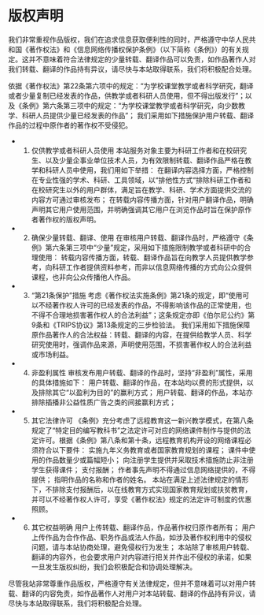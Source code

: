 # 版权声明

  我们非常重视作品版权，我们在追求信息获取便利性的同时，严格遵守中华人民共和国《著作权法》和《信息网络传播权保护条例》（以下简称《条例》）的有关规定。这并不意味着符合法律规定的少量转载、翻译作品可以免责，如作品著作人对我们转载、翻译的作品持有异议，请尽快与本站取得联系，我们将积极配合处理。

  依据《著作权法》第22条第六项中的规定：“为学校课堂教学或者科学研究，翻译或者少量复制已经发表的作品，供教学或者科研人员使用，但不得出版发行”；以及《条例》第六条第三项中的规定：“为学校课堂教学或者科学研究，向少数教学、科研人员提供少量已经发表的作品”；
我们采用如下措施保护用户转载、翻译作品的过程中原作者的著作权不受侵犯。

+ 1. 仅供教学或者科研人员使用
本站服务对象主要为科研工作者和在校研究生、以及少量企事业单位技术人员，为有效限制转载、翻译作品严格在教学和科研人员中使用，我们用如下举措：
  在翻译内容选择方面，严格控制在专业性强的学术、科研、工具领域，以“排他性方式“排除科研工作者和在校研究生以外的用户群体，满足旨在教学、科研、学术方面提供交流的内容方可通过审核发布；
在转载内容传播方面，针对用户翻译作品，明确声明其它用户使用范围，并明确强调其它用户在浏览作品时旨在保护原作者著作权的版权声明。

+ 2. 确保少量转载、翻译、使用
在审核用户转载、翻译作品时，严格遵守《条例》第六条第三项中“少量”规定，采用如下措施限制教学或者科研中的合理使用：
转载内容传播方面，转载、翻译作品旨在向教学人员提供教学参考，向科研工作者提供资料参考，而非以信息网络传播的方式向公众提供课程，也非向公众传播他人作品。

+ 3. “第21条保护”措施
考虑《著作权法实施条例》第21条的规定，即“使用可以不经著作权人许可的已经发表的作品，不得影响该作品的正常使用，也不得不合理地损害著作权人的合法利益”；这条规定亦即《伯尔尼公约》第9条和《TRIPS协议》第13条规定的三步检验法。
我们采用如下措施保障原作品著作人的合法权益：转载、翻译的内容，在提供给教学人员、科学研究使用时，强调作品来源，声明使用范围，不损害著作权人的合法利益或市场利益。

+ 4. 非盈利属性
审核发布用户转载、翻译的作品时，坚持“非盈利”属性，采用的具体措施如下：
用户转载、翻译的作品，在本站均以费的形式提供，以及排除其它“以盈利为目的”的赢利方式；
用户转载、翻译的作品，本站亦排除插播非公益性质广告之类的间接赢利方式；

+ 5. 其它法律许可
《条例》充分考虑了远程教育这一新兴教学模式，在第八条规定了“特定目的编写教科书”之法定许可对应的网络课件制作与提供的法定许可。根据《条例》第八条和第十条，远程教育机构开设的网络课程必须符合以下要件：
  实施九年义务教育或者国家教育规划的课程；
  课件中使用的作品数量少或篇幅短小；
  向注册学生提供并采取技术措施防止非注册学生获得课件；
  支付报酬；
  作者事先声明不得通过信息网络提供的，不得提供；
  指明作品的名称和作者的姓名。
本站在满足上述法律规定的情形下，不排除支付报酬后，以在线教育方式实现国家教育规划或扶贫教育，并可以不经著作权人许可，享受《著作权法》规定的法定许可制度的优惠照顾。

+ 6. 其它权益明确
用户上传转载、翻译作品，作品著作权归原作者所有；
用户上传作品为合作作品、职务作品或法人作品，如涉及著作权利用中的侵权问题，请与本站协商处理，避免侵权行为发生；
本站除了审核用户转载、翻译的内容外，也会要求用户对内容进行把关并作出不侵权的承诺，如果一旦发生版权纠纷，我们会积极配合和协调处理解决。

尽管我站非常尊重作品版权，严格遵守有关法律规定，但并不意味着可以对用户转载、翻译的内容免责，如作品著作人对用户对本站转载、翻译的作品持有异议，请尽快与本站取得联系，我们将积极配合处理。
